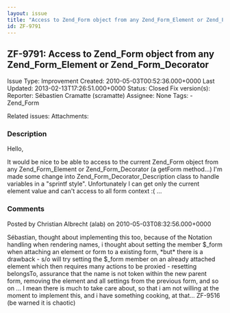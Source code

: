 ```yaml
---
layout: issue
title: "Access to Zend_Form object from any Zend_Form_Element or Zend_Form_Decorator"
id: ZF-9791
---
```


ZF-9791: Access to Zend\_Form object from any Zend\_Form\_Element or Zend\_Form\_Decorator
------------------------------------------------------------------------------------------

 Issue Type: Improvement Created: 2010-05-03T00:52:36.000+0000 Last Updated: 2013-02-13T17:26:51.000+0000 Status: Closed Fix version(s): 
 Reporter:  Sébastien Cramatte (scramatte)  Assignee:  None  Tags: - Zend\_Form
 
 Related issues: 
 Attachments: 
### Description

Hello,

It would be nice to be able to access to the current Zend\_Form object from any Zend\_Form\_Element or Zend\_Form\_Decorator (a getForm method...) I'm made some change into Zend\_Form\_Decorator\_Description class to handle variables in a "sprintf style". Unfortunately I can get only the current element value and can't access to all form context :( ...

 

 

### Comments

Posted by Christian Albrecht (alab) on 2010-05-03T08:32:56.000+0000

Sébastian, thought about implementing this too, because of the Notation handling when rendering names, i thought about setting the member $\_form when attaching an element or form to a existing form, \*but\* there is a drawback - s/o will try setting the $\_form member on an already attached element which then requires many actions to be proxied - resetting belongsTo, assurance that the name is not token within the new parent form, removing the element and all settings from the previous form, and so on ... I mean there is much to take care about, so that i am not willing at the moment to implement this, and i have something cooking, at that... ZF-9516 (be warned it is chaotic)

 

 